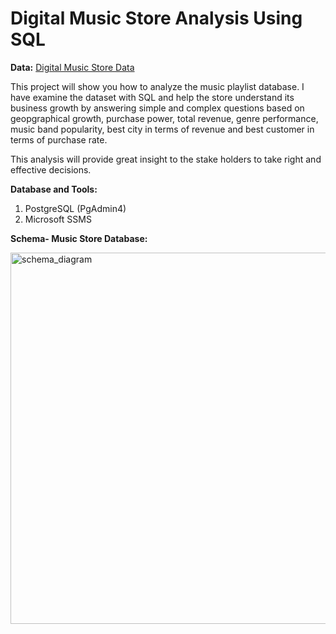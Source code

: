 # Digital Music Store Analysis Using SQL

**Data:** [Digital Music Store Data](https://github.com/souptik-d/Portfolio_projects/tree/main/Digital%20Music%20Store%20Analysis/Datasets)

This project will show you how to analyze the music playlist database. I have examine the dataset with SQL and help the store understand its business growth by answering simple and complex questions based on geopgraphical growth, purchase power, total revenue, genre performance, music band popularity, best city in terms of revenue and best customer in terms of purchase rate.

This analysis will provide great insight to the stake holders to take right and effective decisions.

**Database and Tools:**
1. PostgreSQL (PgAdmin4)
2. Microsoft SSMS

**Schema- Music Store Database:**

<img width="594" alt="schema_diagram" src="https://github.com/souptik-d/Portfolio_projects/assets/128696109/c1d7b65c-0cb7-4d13-9de4-f8059b666f7c">
